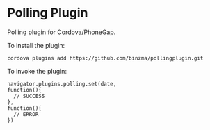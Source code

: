 Polling Plugin
==============

Polling plugin for Cordova/PhoneGap.

To install the plugin:

    cordova plugins add https://github.com/binzma/pollingplugin.git

To invoke the plugin: 

    navigator.plugins.polling.set(date,
    function(){
      // SUCCESS
    }, 
    function(){
      // ERROR
    })
